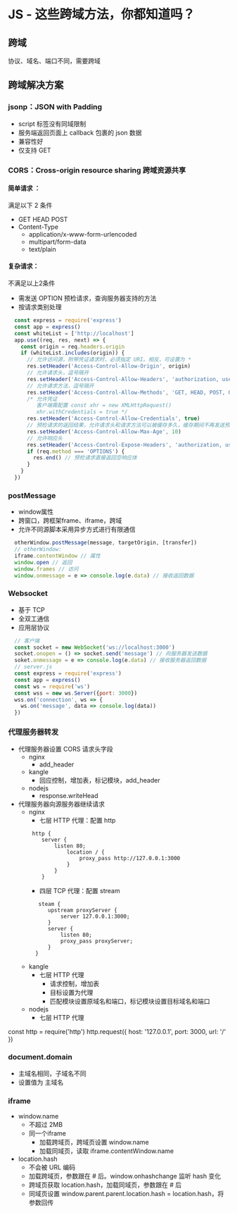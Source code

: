 # JS - 这些跨域方法，你都知道吗？
## 跨域
协议、域名、端口不同，需要跨域
## 跨域解决方案
### jsonp：JSON with Padding
- script 标签没有同域限制
- 服务端返回页面上 callback 包裹的 json 数据
- 兼容性好
- 仅支持 GET
### CORS：Cross-origin resource sharing 跨域资源共享
#### 简单请求 ：
满足以下 2 条件
- GET HEAD POST
- Content-Type
    + application/x-www-form-urlencoded
    + multipart/form-data
    + text/plain
#### 复杂请求：
不满足以上2条件
- 需发送 OPTION 预检请求，查询服务器支持的方法
- 按请求类别处理
```js
  const express = require('express')
  const app = express()
  const whiteList = ['http://localhost']
  app.use((req, res, next) => {
    const origin = req.headers.origin
    if (whiteList.includes(origin)) {
      // 允许访问源，附带凭证请求时，必须指定 URI。相反，可设置为 *
      res.setHeader('Access-Control-Allow-Origin', origin)
      // 允许请求头，逗号隔开
      res.setHeader('Access-Control-Allow-Headers', 'authorization, username')
      // 允许请求方法，逗号隔开
      res.setHeader('Access-Control-Allow-Methods', 'GET, HEAD, POST, OPTIONS')
      /* 允许凭证
         客户端需配置 const xhr = new XMLHttpRequest()
         xhr.withCredentials = true */
      res.setHeader('Access-Control-Allow-Credentials', true)
      // 预检请求的返回结果，允许请求头和请求方法可以被缓存多久，缓存期间不再发送预检请求，单位秒
      res.setHeader('Access-Control-Allow-Max-Age', 10)
      // 允许响应头
      res.setHeader('Access-Control-Expose-Headers', 'authorization, username')
      if (req.method === 'OPTIONS') {
        res.end() // 预检请求直接返回空响应体
      }
    }
  })

```
### postMessage
- window属性
- 跨窗口，跨框架frame、iframe，跨域
- 允许不同源脚本采用异步方式进行有限通信
```js
  otherWindow.postMessage(message, targetOrigin, [transfer])
  // otherWindow:
  iframe.contentWindow // 属性
  window.open // 返回
  window.frames // 访问
  window.onmessage = e => console.log(e.data) // 接收返回数据
```
### Websocket
- 基于 TCP
- 全双工通信
- 应用层协议

```js
  // 客户端
  const socket = new WebSocket('ws://localhost:3000')
  socket.onopen = () => socket.send('message') // 向服务器发送数据
  soket.onmessage = e => console.log(e.data) // 接收服务器返回数据
  // server.js
  const express = require('express')
  const app = express()
  const ws = require('ws')
  const wss = new ws.Server({port: 3000})
  wss.on('connection', ws => {
    ws.on('message', data => console.log(data))
  })

```
### 代理服务器转发
- 代理服务器设置 CORS 请求头字段
    + nginx
        - add_header
    + kangle
        - 回应控制，增加表，标记模块，add_header
    + nodejs
        - response.writeHead
- 代理服务器向源服务器继续请求
    + nginx
        - 七层 HTTP 代理：配置 http
        ```
         http {
            server {
                listen 80;
                    location / {
                        proxy_pass http://127.0.0.1:3000
                    }
                }
            }
        ```
        - 四层 TCP 代理：配置 stream
        ```
           steam {
              upstream proxyServer {
                  server 127.0.0.1:3000;
              }
              server {
                  listen 80;
                  proxy_pass proxyServer;
              }
          }
        ```
    + kangle
      - 七层 HTTP 代理
        + 请求控制，增加表
        + 目标设置为代理
        + 匹配模块设置原域名和端口，标记模块设置目标域名和端口
    + nodejs
        - 七层 HTTP 代理
    
const http = require('http') http.request({ host: '127.0.0.1', port: 3000, url: '/' })
### document.domain
- 主域名相同，子域名不同
- 设置值为 主域名
### iframe
- window.name
  + 不超过 2MB
  + 同一个iframe
    - 加载跨域页，跨域页设置 window.name
    - 加载同域页，读取 iframe.contentWindow.name
- location.hash
  + 不会被 URL 编码
  + 加载跨域页，参数跟在 # 后。window.onhashchange 监听 hash 变化
  + 跨域页获取 location.hash，加载同域页，参数跟在 # 后
  + 同域页设置 window.parent.parent.location.hash = location.hash，将参数回传



